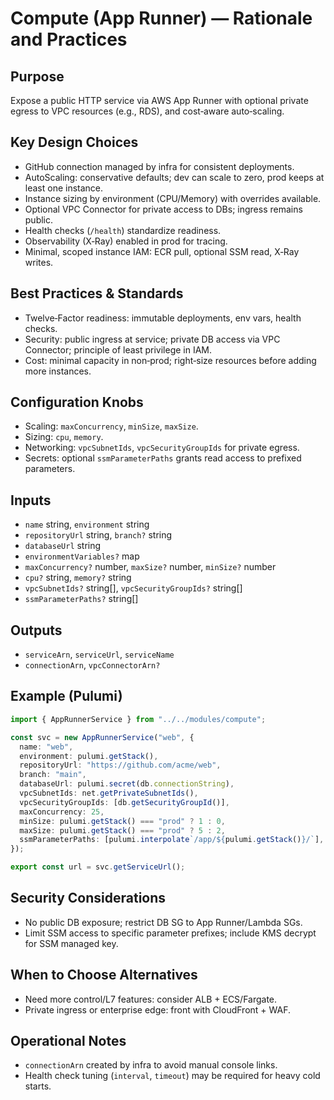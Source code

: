# Compute (App Runner) — Rationale and Practices

## Purpose
Expose a public HTTP service via AWS App Runner with optional private egress to VPC resources (e.g., RDS), and cost‑aware auto‑scaling.

## Key Design Choices
- GitHub connection managed by infra for consistent deployments.
- AutoScaling: conservative defaults; dev can scale to zero, prod keeps at least one instance.
- Instance sizing by environment (CPU/Memory) with overrides available.
- Optional VPC Connector for private access to DBs; ingress remains public.
- Health checks (`/health`) standardize readiness.
- Observability (X‑Ray) enabled in prod for tracing.
- Minimal, scoped instance IAM: ECR pull, optional SSM read, X‑Ray writes.

## Best Practices & Standards
- Twelve‑Factor readiness: immutable deployments, env vars, health checks.
- Security: public ingress at service; private DB access via VPC Connector; principle of least privilege in IAM.
- Cost: minimal capacity in non‑prod; right‑size resources before adding more instances.

## Configuration Knobs
- Scaling: `maxConcurrency`, `minSize`, `maxSize`.
- Sizing: `cpu`, `memory`.
- Networking: `vpcSubnetIds`, `vpcSecurityGroupIds` for private egress.
- Secrets: optional `ssmParameterPaths` grants read access to prefixed parameters.

## Inputs
- `name` string, `environment` string
- `repositoryUrl` string, `branch?` string
- `databaseUrl` string
- `environmentVariables?` map
- `maxConcurrency?` number, `maxSize?` number, `minSize?` number
- `cpu?` string, `memory?` string
- `vpcSubnetIds?` string[], `vpcSecurityGroupIds?` string[]
- `ssmParameterPaths?` string[]

## Outputs
- `serviceArn`, `serviceUrl`, `serviceName`
- `connectionArn`, `vpcConnectorArn?`

## Example (Pulumi)
```ts
import { AppRunnerService } from "../../modules/compute";

const svc = new AppRunnerService("web", {
  name: "web",
  environment: pulumi.getStack(),
  repositoryUrl: "https://github.com/acme/web",
  branch: "main",
  databaseUrl: pulumi.secret(db.connectionString),
  vpcSubnetIds: net.getPrivateSubnetIds(),
  vpcSecurityGroupIds: [db.getSecurityGroupId()],
  maxConcurrency: 25,
  minSize: pulumi.getStack() === "prod" ? 1 : 0,
  maxSize: pulumi.getStack() === "prod" ? 5 : 2,
  ssmParameterPaths: [pulumi.interpolate`/app/${pulumi.getStack()}/`],
});

export const url = svc.getServiceUrl();
```

## Security Considerations
- No public DB exposure; restrict DB SG to App Runner/Lambda SGs.
- Limit SSM access to specific parameter prefixes; include KMS decrypt for SSM managed key.

## When to Choose Alternatives
- Need more control/L7 features: consider ALB + ECS/Fargate.
- Private ingress or enterprise edge: front with CloudFront + WAF.

## Operational Notes
- `connectionArn` created by infra to avoid manual console links.
- Health check tuning (`interval`, `timeout`) may be required for heavy cold starts.
